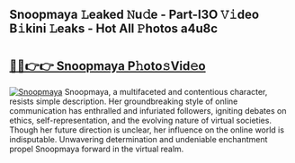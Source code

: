 ## Snoopmaya 𝙻eaked 𝙽u𝚍e - Part-l3O 𝚅𝚒deo B𝚒kini 𝙻eaks - Hot All 𝙿hotos a4u8c

# <h2><a href="http://ld421be.urlbe.top/?page=Snoopmaya">🔗🔗👉👉 Snoopmaya P𝚑oto𝚜Vid𝚎o</a></h2>

[![Snoopmaya](https://i.imgur.com/eBuTRDB.gif)](http://ld421be.urlbe.top/?page=Snoopmaya)
Snoopmaya, a multifaceted and contentious character, resists simple description. Her groundbreaking style of online communication has enthralled and infuriated followers, igniting debates on ethics, self-representation, and the evolving nature of virtual societies. Though her future direction is unclear, her influence on the online world is indisputable. Unwavering determination and undeniable enchantment propel Snoopmaya forward in the virtual realm.
